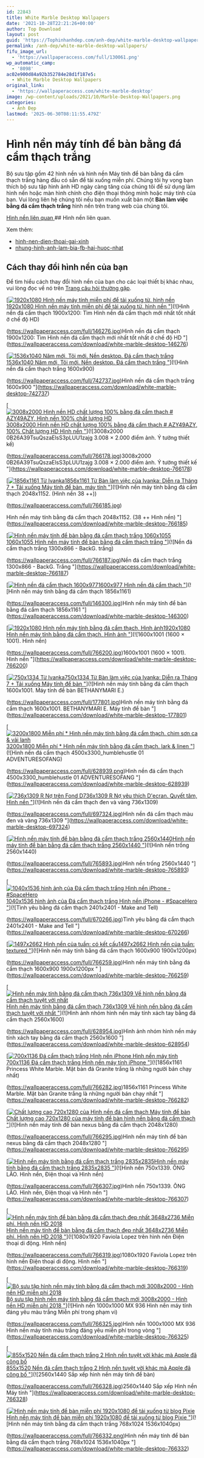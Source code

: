 ```yaml
---
id: 22843
title: White Marble Desktop Wallpapers
date: '2021-10-28T22:21:26+00:00'
author: Top Download
layout: post
guid: 'https://Tophinhanhdep.com/anh-dep/white-marble-desktop-wallpapers/'
permalink: /anh-dep/white-marble-desktop-wallpapers/
fifu_image_url:
  - 'https://wallpaperaccess.com/full/130061.png'
wp_automatic_camp:
  - '8098'
ac02e900d84a92b352784e28d1f187e5:
  - White Marble Desktop Wallpapers
original_link:
  - 'https://wallpaperaccess.com/white-marble-desktop'
image: /wp-content/uploads/2021/10/Marble-Desktop-Wallpapers.png
categories:
  - Ảnh Đẹp
lastmod: '2025-06-30T08:11:55.479Z'
---
```

# Hình nền máy tính để bàn bằng đá cẩm thạch trắng

Bộ sưu tập gồm 42 hình nền và hình nền Máy tính để bàn bằng đá cẩm thạch trắng hàng đầu có sẵn để tải xuống miễn phí. Chúng tôi hy vọng bạn thích bộ sưu tập hình ảnh HD ngày càng tăng của chúng tôi để sử dụng làm hình nền hoặc màn hình chính cho điện thoại thông minh hoặc máy tính của bạn. Vui lòng liên hệ chúng tôi nếu bạn muốn xuất bản một **Bàn làm việc bằng đá cẩm thạch trắng** hình nền trên trang web của chúng tôi.

[Hình nền liên quan ](#related) ## Hình nền liên quan.

   
 Xem thêm:

   
- [hinh-nen-dien-thoai-gai-xinh](https://tophinhanhdep.com/hinh-nen-dep/hinh-nen-dien-thoai-gai-xinh/)
- [nhung-hinh-anh-lam-bia-fb-hai-huoc-nhat](https://tophinhanhdep.com/anh-bia/nhung-hinh-anh-lam-bia-fb-hai-huoc-nhat/)

## Cách thay đổi hình nền của bạn

Để tìm hiểu cách thay đổi hình nền của bạn cho các loại thiết bị khác nhau, vui lòng đọc về nó trên [Trang câu hỏi thường gặp](https://tophinhanhdep.com/faq/).

  
[[![1920x1080 Hình nền máy tính miễn phí để tải xuống từ.  hình nền](https://wallpaperaccess.com/full/130061.png)1920x1080 Hình nền máy tính miễn phí để tải xuống từ. hình nền "](https://wallpaperaccess.com/download/white-marble-desktop-130061)](![Hình nền đá cẩm thạch 1900x1200: Tìm Hình nền đá cẩm thạch mới nhất tốt nhất ở chế độ HD)

(https://wallpaperaccess.com/full/146276.jpg)Hình nền đá cẩm thạch 1900x1200: Tìm Hình nền đá cẩm thạch mới nhất tốt nhất ở chế độ HD "](https://wallpaperaccess.com/download/white-marble-desktop-146276)

[[![1536x1040 Năm mới, Tôi mới.  Nền desktop.  Đá cẩm thạch trắng](https://wallpaperaccess.com/full/177792.png)1536x1040 Năm mới, Tôi mới. Nền desktop. Đá cẩm thạch trắng "](https://wallpaperaccess.com/download/white-marble-desktop-177792)](![Hình nền đá cẩm thạch trắng 1600x900)

(https://wallpaperaccess.com/full/742737.jpg)Hình nền đá cẩm thạch trắng 1600x900 "](https://wallpaperaccess.com/download/white-marble-desktop-742737)

[[![3008x2000 Hình nền HD chất lượng 100% bằng đá cẩm thạch # AZY49AZY, Hình nền 100% chất lượng HD](https://wallpaperaccess.com/full/177793.jpg)3008x2000 Hình nền HD chất lượng 100% bằng đá cẩm thạch # AZY49AZY, 100% Chất lượng HD Hình nền "](https://wallpaperaccess.com/download/white-marble-desktop-177793)](![3008x2000 0B26A39TsuQszaElsS3pLUU1zajg 3.008 × 2.000 điểm ảnh.  Ý tưởng thiết kế)

(https://wallpaperaccess.com/full/766178.jpg)3008x2000 0B26A39TsuQszaElsS3pLUU1zajg 3.008 × 2.000 điểm ảnh. Ý tưởng thiết kế "](https://wallpaperaccess.com/download/white-marble-desktop-766178)

[[![1856x1161 Từ Ivanka](https://wallpaperaccess.com/full/766181.jpg)1856x1161 Từ Bàn làm việc của Ivanka: Diễn ra Tháng 7 + Tải xuống Máy tính để bàn. máy tính "](https://wallpaperaccess.com/download/white-marble-desktop-766181)](![Hình nền máy tính bằng đá cẩm thạch 2048x1152.  (Hình nền 38 ++))

(https://wallpaperaccess.com/full/766185.jpg)

Hình nền máy tính bằng đá cẩm thạch 2048x1152. (38 ++ Hình nền) "](https://wallpaperaccess.com/download/white-marble-desktop-766185)

[[![Hình nền máy tính để bàn bằng đá cẩm thạch trắng 1060x1055](https://wallpaperaccess.com/full/765806.jpg)1060x1055 Hình nền máy tính để bàn bằng đá cẩm thạch trắng "](https://wallpaperaccess.com/download/white-marble-desktop-765806)](![Nền đá cẩm thạch trắng 1300x866 - BackG.  trắng)

(https://wallpaperaccess.com/full/766187.jpg)Nền đá cẩm thạch trắng 1300x866 - BackG. Trắng "](https://wallpaperaccess.com/download/white-marble-desktop-766187)

[[![Hình nền đá cẩm thạch 1600x977](https://wallpaperaccess.com/full/766190.jpg)1600x977 Hình nền đá cẩm thạch "](https://wallpaperaccess.com/download/white-marble-desktop-766190)](![Hình nền máy tính bằng đá cẩm thạch 1856x1161)

(https://wallpaperaccess.com/full/146300.jpg)Hình nền máy tính để bàn bằng đá cẩm thạch 1856x1161 "](https://wallpaperaccess.com/download/white-marble-desktop-146300)

[[![1920x1080 Hình nền máy tính bằng đá cẩm thạch, Hình ảnh](https://wallpaperaccess.com/full/766193.jpg)1920x1080 Hình nền máy tính bằng đá cẩm thạch, Hình ảnh "](https://wallpaperaccess.com/download/white-marble-desktop-766193)](![1600x1001 (1600 × 1001).  Hình nền)

(https://wallpaperaccess.com/full/766200.jpg)1600x1001 (1600 × 1001). Hình nền "](https://wallpaperaccess.com/download/white-marble-desktop-766200)

[[![750x1334 Từ Ivanka](https://wallpaperaccess.com/full/354539.jpg)750x1334 Từ Bàn làm việc của Ivanka: Diễn ra Tháng 7 + Tải xuống Máy tính để bàn "](https://wallpaperaccess.com/download/white-marble-desktop-354539)](![Hình nền máy tính bằng đá cẩm thạch 1600x1001.  Máy tính để bàn BETHANYMARI E.)

(https://wallpaperaccess.com/full/177801.jpg)Hình nền máy tính bằng đá cẩm thạch 1600x1001. BETHANYMARI E. Máy tính để bàn "](https://wallpaperaccess.com/download/white-marble-desktop-177801)

[[![3200x1800 Miễn phí * Hình nền máy tính bằng đá cẩm thạch.  chim sơn ca & vải lanh](https://wallpaperaccess.com/full/146268.jpg)3200x1800 Miễn phí \* Hình nền máy tính bằng đá cẩm thạch. lark &amp; ​​linen "](https://wallpaperaccess.com/download/white-marble-desktop-146268)](![Hình nền đá cẩm thạch 4500x3300_humblehustle 01 ADVENTURESOFANG)

(https://wallpaperaccess.com/full/628939.png)Hình nền đá cẩm thạch 4500x3300\_humblehustle 01 ADVENTURESOFANG "](https://wallpaperaccess.com/download/white-marble-desktop-628939)

[[![736x1309 R Nợ trên Fond D](https://wallpaperaccess.com/full/766210.jpg)736x1309 R Nợ yêu thích D'ecran. Quyết tâm, Hình nền "](https://wallpaperaccess.com/download/white-marble-desktop-766210)](![Hình nền đá cẩm thạch đen và vàng 736x1309)

(https://wallpaperaccess.com/full/697324.jpg)Hình nền đá cẩm thạch màu đen và vàng 736x1309 "](https://wallpaperaccess.com/download/white-marble-desktop-697324)

[[![Hình nền máy tính để bàn bằng đá cẩm thạch trắng 2560x1440](https://wallpaperaccess.com/full/766217.jpg)Hình nền máy tính để bàn bằng đá cẩm thạch trắng 2560x1440 "](https://wallpaperaccess.com/download/white-marble-desktop-766217)](![Hình nền trống 2560x1440)

(https://wallpaperaccess.com/full/765893.jpg)Hình nền trống 2560x1440 "](https://wallpaperaccess.com/download/white-marble-desktop-765893)

[[![1040x1536 hình ảnh của Đá cẩm thạch trắng Hình nền iPhone - #SpaceHero](https://wallpaperaccess.com/full/766238.png)1040x1536 hình ảnh của Đá cẩm thạch trắng Hình nền iPhone - #SpaceHero "](https://wallpaperaccess.com/download/white-marble-desktop-766238)](![Tình yêu bằng đá cẩm thạch 2401x2401 - Make and Tell)

(https://wallpaperaccess.com/full/670266.jpg)Tình yêu bằng đá cẩm thạch 2401x2401 - Make and Tell "](https://wallpaperaccess.com/download/white-marble-desktop-670266)

[[![1497x2662 Hình nền của tuần: có kết cấu](https://wallpaperaccess.com/full/765818.png)1497x2662 Hình nền của tuần: textured "](https://wallpaperaccess.com/download/white-marble-desktop-765818)](![Hình nền máy tính bằng đá cẩm thạch 1600x900 1900x1200px)

(https://wallpaperaccess.com/full/766259.jpg)Hình nền máy tính bằng đá cẩm thạch 1600x900 1900x1200px " ](https://wallpaperaccess.com/download/white-marble-desktop-766259)

[[![Hình nền máy tính bằng đá cẩm thạch 736x1309 Về hình nền bằng đá cẩm thạch tuyệt vời nhất](https://wallpaperaccess.com/full/766263.jpg)Hình nền máy tính bằng đá cẩm thạch 736x1309 Về hình nền bằng đá cẩm thạch tuyệt vời nhất "](https://wallpaperaccess.com/download/white-marble-desktop-766263)](![Hình ảnh nhóm hình nền máy tính xách tay bằng đá cẩm thạch 2560x1600)

(https://wallpaperaccess.com/full/628954.jpg)Hình ảnh nhóm hình nền máy tính xách tay bằng đá cẩm thạch 2560x1600 "](https://wallpaperaccess.com/download/white-marble-desktop-628954)

[[![700x1136 Đá cẩm thạch trắng Hình nền iPhone Hình nền máy tính](https://wallpaperaccess.com/full/766265.jpg)700x1136 Đá cẩm thạch trắng Hình nền máy tính iPhone "](https://wallpaperaccess.com/download/white-marble-desktop-766265)](![1856x1161 Princess White Marble. Mặt bàn đá Granite trắng là những người bán chạy nhất)

(https://wallpaperaccess.com/full/766282.jpg)1856x1161 Princess White Marble. Mặt bàn Granite trắng là những người bán chạy nhất "](https://wallpaperaccess.com/download/white-marble-desktop-766282)

[[![Chất lượng cao 720x1280 của Hình nền đá cẩm thạch Máy tính để bàn](https://wallpaperaccess.com/full/766291.jpg)Chất lượng cao 720x1280 của máy tính để bàn hình nền bằng đá cẩm thạch "](https://wallpaperaccess.com/download/white-marble-desktop-766291)](![Hình nền máy tính để bàn nexus bằng đá cẩm thạch 2048x1280)

(https://wallpaperaccess.com/full/766295.jpg)Hình nền máy tính để bàn nexus bằng đá cẩm thạch 2048x1280 "](https://wallpaperaccess.com/download/white-marble-desktop-766295)

[[![Hình nền máy tính bằng đá cẩm thạch trắng 2835x2835](https://wallpaperaccess.com/full/766302.jpg)Hình nền máy tính bằng đá cẩm thạch trắng 2835x2835 "](https://wallpaperaccess.com/download/white-marble-desktop-766302)](![Hình nền 750x1339.  ÔNG LÃO.  Hình nền, Điện thoại và Hình nền)

(https://wallpaperaccess.com/full/766307.jpg)Hình nền 750x1339. ÔNG LÃO. Hình nền, Điện thoại và Hình nền "](https://wallpaperaccess.com/download/white-marble-desktop-766307)

[[![Hình nền máy tính để bàn bằng đá cẩm thạch đẹp nhất 3648x2736 Miễn phí.  Hình nền HD 2018](https://wallpaperaccess.com/full/766310.jpg)Hình nền máy tính để bàn bằng đá cẩm thạch đẹp nhất 3648x2736 Miễn phí. Hình nền HD 2018 "](https://wallpaperaccess.com/download/white-marble-desktop-766310)](![1080x1920 Faviola Lopez trên hình nền Điện thoại di động.  Hình nền)

(https://wallpaperaccess.com/full/766319.jpg)1080x1920 Faviola Lopez trên hình nền Điện thoại di động. Hình nền "](https://wallpaperaccess.com/download/white-marble-desktop-766319)

[[![Bộ sưu tập hình nền máy tính bằng đá cẩm thạch mới 3008x2000 - Hình nền HD miễn phí 2018](https://wallpaperaccess.com/full/766321.jpg)Bộ sưu tập hình nền máy tính bằng đá cẩm thạch mới 3008x2000 - Hình nền HD miễn phí 2018 "](https://wallpaperaccess.com/download/white-marble-desktop-766321)](![Hình nền 1000x1000 MX 936 Hình nền máy tính đáng yêu màu trắng Miễn phí trong phạm vi)

(https://wallpaperaccess.com/full/766325.jpg)Hình nền 1000x1000 MX 936 Hình nền máy tính màu trắng đáng yêu miễn phí trong vòng "](https://wallpaperaccess.com/download/white-marble-desktop-766325)

[[![855x1520 Nền đá cẩm thạch trắng 2 Hình nền tuyệt vời khác mà Apple đã công bố](https://wallpaperaccess.com/full/766327.jpg)855x1520 Nền đá cẩm thạch trắng 2 Hình nền tuyệt vời khác mà Apple đã công bố "](https://wallpaperaccess.com/download/white-marble-desktop-766327)](![2560x1440 Sắp xếp hình nền máy tính để bàn)

(https://wallpaperaccess.com/full/766328.jpg)2560x1440 Sắp xếp Hình nền Máy tính "](https://wallpaperaccess.com/download/white-marble-desktop-766328)

[[![Hình nền máy tính để bàn miễn phí 1920x1080 để tải xuống từ blog Pixie](https://wallpaperaccess.com/full/622833.png) Hình nền máy tính để bàn miễn phí 1920x1080 để tải xuống từ blog Pixie "](https://wallpaperaccess.com/download/white-marble-desktop-622833)](![Hình nền máy tính bằng đá cẩm thạch trắng 768x1024 1536x1040px)

(https://wallpaperaccess.com/full/766332.png)Hình nền máy tính để bàn bằng đá cẩm thạch trắng 768x1024 1536x1040px "](https://wallpaperaccess.com/download/white-marble-desktop-766332)

